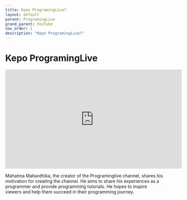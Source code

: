 ```yaml
---
title: Kepo ProgramingLive?
layout: default
parent: ProgramingLive
grand_parent: YouTube
nav_order: 1
description: "Kepo ProgramingLive?"
---
```


# Kepo ProgramingLive

<iframe width="560" height="315" src="https://www.youtube.com/embed/fEjnh3jtTGo?si=4CJ9DZveONG2nCbl" title="YouTube video player" frameborder="0" allow="accelerometer; autoplay; clipboard-write; encrypted-media; gyroscope; picture-in-picture; web-share" referrerpolicy="strict-origin-when-cross-origin" allowfullscreen></iframe>

Mahatma Mahardhika, the creator of the Programinglive channel, shares his motivation for creating the channel. He aims to share his experiences as a programmer and provide programming tutorials. He hopes to inspire viewers and help them succeed in their programming journey.